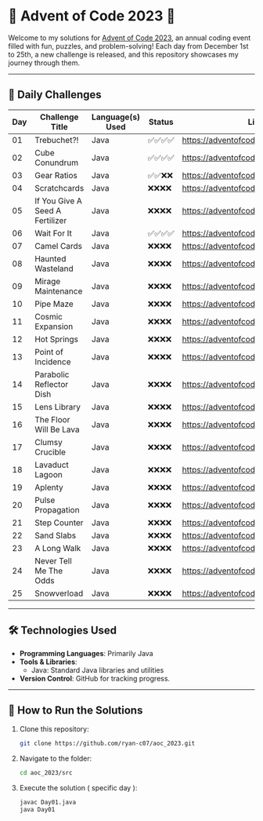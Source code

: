 # 🎄 Advent of Code 2023 🎄

Welcome to my solutions for [Advent of Code 2023](https://adventofcode.com/2023), an annual coding event filled with fun, puzzles, and problem-solving! Each day from December 1st to 25th, a new challenge is released, and this repository showcases my journey through them.

---

## 📅 Daily Challenges

| Day | Challenge Title                 | Language(s) Used | Status     | Link                                 |
|-----|---------------------------------|------------------|------------|--------------------------------------|
| 01  | Trebuchet?!                     | Java             | ✅✅✅✅ | https://adventofcode.com/2023/day/1  |
| 02  | Cube Conundrum                  | Java             | ✅✅✅✅ | https://adventofcode.com/2023/day/2  |
| 03  | Gear Ratios                     | Java             | ✅✅❌❌ | https://adventofcode.com/2023/day/3  |
| 04  | Scratchcards                    | Java             | ❌❌❌❌ | https://adventofcode.com/2023/day/4  |
| 05  | If You Give A Seed A Fertilizer | Java             | ❌❌❌❌ | https://adventofcode.com/2023/day/5  |
| 06  | Wait For It                     | Java             | ✅✅✅✅ | https://adventofcode.com/2023/day/6  |
| 07  | Camel Cards                     | Java             | ❌❌❌❌ | https://adventofcode.com/2023/day/7  |
| 08  | Haunted Wasteland               | Java             | ❌❌❌❌ | https://adventofcode.com/2023/day/8  |
| 09  | Mirage Maintenance              | Java             | ❌❌❌❌ | https://adventofcode.com/2023/day/9  |
| 10  | Pipe Maze                       | Java             | ❌❌❌❌ | https://adventofcode.com/2023/day/10 |
| 11  | Cosmic Expansion                | Java             | ❌❌❌❌ | https://adventofcode.com/2023/day/11 |
| 12  | Hot Springs                     | Java             | ❌❌❌❌ | https://adventofcode.com/2023/day/12 |
| 13  | Point of Incidence              | Java             | ❌❌❌❌ | https://adventofcode.com/2023/day/13 |
| 14  | Parabolic Reflector Dish        | Java             | ❌❌❌❌ | https://adventofcode.com/2023/day/14 |
| 15  | Lens Library                    | Java             | ❌❌❌❌ | https://adventofcode.com/2023/day/15 |
| 16  | The Floor Will Be Lava          | Java             | ❌❌❌❌ | https://adventofcode.com/2023/day/16 |
| 17  | Clumsy Crucible                 | Java             | ❌❌❌❌ | https://adventofcode.com/2023/day/17 |
| 18  | Lavaduct Lagoon                 | Java             | ❌❌❌❌ | https://adventofcode.com/2023/day/18 |
| 19  | Aplenty                         | Java             | ❌❌❌❌ | https://adventofcode.com/2023/day/19 |
| 20  | Pulse Propagation               | Java             | ❌❌❌❌ | https://adventofcode.com/2023/day/20 |
| 21  | Step Counter                    | Java             | ❌❌❌❌ | https://adventofcode.com/2023/day/21 |
| 22  | Sand Slabs                      | Java             | ❌❌❌❌ | https://adventofcode.com/2023/day/22 |
| 23  | A Long Walk                     | Java             | ❌❌❌❌ | https://adventofcode.com/2023/day/23 |
| 24  | Never Tell Me The Odds          | Java             | ❌❌❌❌ | https://adventofcode.com/2023/day/24 |
| 25  | Snowverload                     | Java             | ❌❌❌❌ | https://adventofcode.com/2023/day/25 |


---

## 🛠 Technologies Used

- **Programming Languages**: Primarily Java
- **Tools & Libraries**: 
  - Java: Standard Java libraries and utilities
- **Version Control**: GitHub for tracking progress.

---

## 🚀 How to Run the Solutions

1. Clone this repository:
   ```bash
   git clone https://github.com/ryan-c07/aoc_2023.git
   ```
2. Navigate to the folder:
   ```bash
   cd aoc_2023/src
   ```
3. Execute the solution ( specific day ):
   ```bash
   javac Day01.java
   java Day01
   ```
